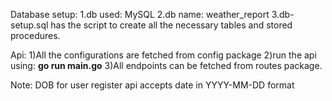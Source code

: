 Database setup:
1.db used: MySQL
2.db name: weather_report
3.db-setup.sql has the script to create all the necessary tables and stored procedures.

Api:
1)All the configurations are fetched from config package
2)run the api using: **go run main.go**
3)All endpoints can be fetched from routes package.

Note: DOB for user register api accepts date in YYYY-MM-DD format

